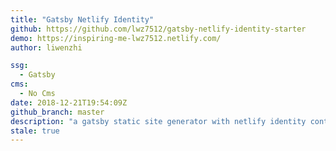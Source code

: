 ```yaml
---
title: "Gatsby Netlify Identity"
github: https://github.com/lwz7512/gatsby-netlify-identity-starter
demo: https://inspiring-me-lwz7512.netlify.com/
author: liwenzhi

ssg:
  - Gatsby
cms:
  - No Cms
date: 2018-12-21T19:54:09Z
github_branch: master
description: "a gatsby static site generator with netlify identity control..."
stale: true
---
```


